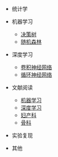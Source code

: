 * 统计学

* 机器学习
  * [决策树](02\决策树/)
  * [随机森林](02\随机森林/)


* 深度学习
  * [卷积神经网络](03\卷积神经网络/)
  * [循环神经网络](03\循环神经网络/)


* 文献阅读
  * [机器学习](04\机器学习/)
  * [深度学习](04\深度学习/)
  * [妇产科](04\妇产科/)
  * [骨科](04\骨科/)



* 实验复现

* 其他


